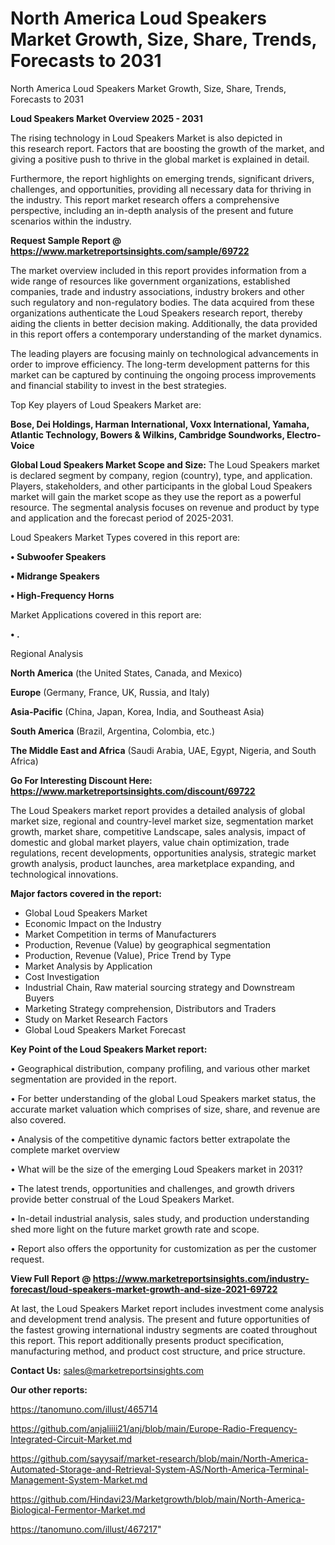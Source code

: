 # North America Loud Speakers Market Growth, Size, Share, Trends, Forecasts to 2031
North America Loud Speakers Market Growth, Size, Share, Trends, Forecasts to 2031

<Strong> Loud Speakers Market Overview 2025 - 2031</strong>

The rising technology in Loud Speakers Market is also depicted in this research report. Factors that are boosting the growth of the market, and giving a positive push to thrive in the global market is explained in detail.

Furthermore, the report highlights on emerging trends, significant drivers, challenges, and opportunities, providing all necessary data for thriving in the industry. This report market research offers a comprehensive perspective, including an in-depth analysis of the present and future scenarios within the industry.

<strong>Request Sample Report @ <a href=https://www.marketreportsinsights.com/sample/69722>https://www.marketreportsinsights.com/sample/69722</a></strong>

The market overview included in this report provides information from a wide range of resources like government organizations, established companies, trade and industry associations, industry brokers and other such regulatory and non-regulatory bodies. The data acquired from these organizations authenticate the Loud Speakers research report, thereby aiding the clients in better decision making. Additionally, the data provided in this report offers a contemporary understanding of the market dynamics.

The leading players are focusing mainly on technological advancements in order to improve efficiency. The long-term development patterns for this market can be captured by continuing the ongoing process improvements and financial stability to invest in the best strategies.

Top Key players of Loud Speakers Market are:

<strong>Bose, Dei Holdings, Harman International, Voxx International, Yamaha, Atlantic Technology, Bowers & Wilkins, Cambridge Soundworks, Electro-Voice</strong>

<strong><b>Global Loud Speakers Market Scope and Size:</b></strong>
The Loud Speakers market is declared segment by company, region (country), type, and application. Players, stakeholders, and other participants in the global Loud Speakers market will gain the market scope as they use the report as a powerful resource. The segmental analysis focuses on revenue and product by type and application and the forecast period of 2025-2031.

Loud Speakers Market Types covered in this report are:

<strong>• Subwoofer Speakers

• Midrange Speakers

• High-Frequency Horns</strong>

Market Applications covered in this report are:

<strong>• .</strong> 

Regional Analysis

<strong>North America</strong> (the United States, Canada, and Mexico)

<strong>Europe</strong> (Germany, France, UK, Russia, and Italy)

<strong>Asia-Pacific</strong> (China, Japan, Korea, India, and Southeast Asia)

<strong>South America</strong> (Brazil, Argentina, Colombia, etc.)

<strong>The Middle East and Africa</strong> (Saudi Arabia, UAE, Egypt, Nigeria, and South Africa)

<strong>Go For Interesting Discount Here: <a href=https://www.marketreportsinsights.com/discount/69722>https://www.marketreportsinsights.com/discount/69722</a></strong>

The Loud Speakers market report provides a detailed analysis of global market size, regional and country-level market size, segmentation market growth, market share, competitive Landscape, sales analysis, impact of domestic and global market players, value chain optimization, trade regulations, recent developments, opportunities analysis, strategic market growth analysis, product launches, area marketplace expanding, and technological innovations.

<strong><b>Major factors covered in the report:</b></strong>
<ul>
  <li>Global Loud Speakers Market </li>
  <li>Economic Impact on the Industry</li>
  <li>Market Competition in terms of Manufacturers</li>
  <li>Production, Revenue (Value) by geographical segmentation</li>
  <li>Production, Revenue (Value), Price Trend by Type</li>
  <li>Market Analysis by Application</li>
  <li>Cost Investigation</li>
  <li>Industrial Chain, Raw material sourcing strategy and Downstream Buyers</li>
  <li>Marketing Strategy comprehension, Distributors and Traders</li>
  <li>Study on Market Research Factors</li>
  <li>Global Loud Speakers Market Forecast</li>
</ul>

<strong><b>Key Point of the Loud Speakers Market report:</b></strong>

• Geographical distribution, company profiling, and various other market segmentation are provided in the report.

• For better understanding of the global Loud Speakers market status, the accurate market valuation which comprises of size, share, and revenue are also covered.

• Analysis of the competitive dynamic factors better extrapolate the complete market overview

• What will be the size of the emerging Loud Speakers market in 2031?

• The latest trends, opportunities and challenges, and growth drivers provide better construal of the Loud Speakers Market.

• In-detail industrial analysis, sales study, and production understanding shed more light on the future market growth rate and scope.

• Report also offers the opportunity for customization as per the customer request.

<strong><b>View Full Report @ <a href=https://www.marketreportsinsights.com/industry-forecast/loud-speakers-market-growth-and-size-2021-69722>https://www.marketreportsinsights.com/industry-forecast/loud-speakers-market-growth-and-size-2021-69722</a></b></strong>


At last, the Loud Speakers Market report includes investment come analysis and development trend analysis. The present and future opportunities of the fastest growing international industry segments are coated throughout this report. This report additionally presents product specification, manufacturing method, and product cost structure, and price structure.

<strong>Contact Us:</strong>
sales@marketreportsinsights.com

<strong>Our other reports:</strong>

<a href=https://tanomuno.com/illust/465714>https://tanomuno.com/illust/465714</a>

<a href=https://github.com/anjaliiii21/anj/blob/main/Europe-Radio-Frequency-Integrated-Circuit-Market.md>https://github.com/anjaliiii21/anj/blob/main/Europe-Radio-Frequency-Integrated-Circuit-Market.md</a>

<a href=https://github.com/sayysaif/market-research/blob/main/North-America-Automated-Storage-and-Retrieval-System-AS/North-America-Terminal-Management-System-Market.md>https://github.com/sayysaif/market-research/blob/main/North-America-Automated-Storage-and-Retrieval-System-AS/North-America-Terminal-Management-System-Market.md</a>

<a href=https://github.com/Hindavi23/Marketgrowth/blob/main/North-America-Biological-Fermentor-Market.md>https://github.com/Hindavi23/Marketgrowth/blob/main/North-America-Biological-Fermentor-Market.md</a>

<a href=https://tanomuno.com/illust/467217>https://tanomuno.com/illust/467217</a>"
